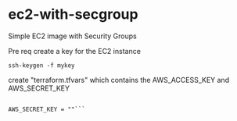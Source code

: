# ec2-with-secgroup
Simple EC2 image with Security Groups 

Pre req create a key for the EC2 instance 

```ssh-keygen -f mykey```

create "terraform.tfvars" which contains the AWS_ACCESS_KEY and AWS_SECRET_KEY 

```AWS_ACCESS_KEY = ""

AWS_SECRET_KEY = ""```

